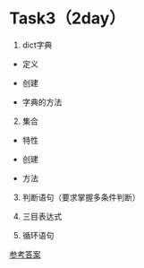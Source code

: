 
# Task3（2day）

1. dict字典

* 定义

* 创建

* 字典的方法

2. 集合

* 特性

* 创建

* 方法

3. 判断语句（要求掌握多条件判断）

4. 三目表达式

5. 循环语句

[参考答案](./../参考答案)
